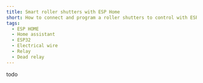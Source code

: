 ```yaml
---
title: Smart roller shutters with ESP Home
short: How to connect and program a roller shutters to control with ESP Home
tags:
  - ESP HOME
  - Home assistant
  - ESP32
  - Electrical wire
  - Relay
  - Dead relay
---
```


todo